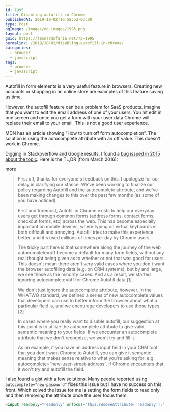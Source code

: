 ```yaml
---
id: 1995
title: Disabling autofill in Chrome
publishedAt: 2019-10-02T16:58:52-03:00
type: Post
ogImage: /images/og-images/1995.png
layout: post
guid: https://leonardofaria.net/?p=1995
permalink: /2019/10/02/disabling-autofill-in-chrome/
categories:
  - browser
  - javascript
tags:
  - browser
  - javascript
---
```

Autofill in form elements is a very useful feature in browsers. Creating new accounts or shopping in an online store are examples of this feature saving us time.

However, the autofill feature can be a problem for SaaS products. Imagine that you want to edit the email address of one of your users. You hit edit in one screen and once you get a form with your user data Chrome will replace their email to your email. This is not a good user experience.

MDN has an article showing &#8220;How to turn off form autocompletion&#8221;. The solution is using the autocomplete attribute with an off value. This doesn't work in Chrome.

Digging in Stackoverflow and Google results, I found a [bug issued in 2015 about the topic](https://bugs.chromium.org/p/chromium/issues/detail?id=468153#c164). Here is the TL,DR (from March 2016):

<span className="hidden">more</span>

> First off, thanks for everyone's feedback on this. I apologize for our delay in clarifying our stance. We've been working to finalize our policy regarding Autofill and the autocomplete attribute, and we've been making changes to this over the past few months (as some of you have noticed).
>
> First and foremost, Autofill in Chrome exists to help our everyday users get through common forms (address forms, contact forms, checkout forms, etc) across the web. This has become especially important on mobile devices, where typing on virtual keyboards is both difficult and annoying. Autofill tries to make this experience better, and it's used millions of times per day by Chrome users.
>
> The tricky part here is that somewhere along the journey of the web autocomplete=off become a default for many form fields, without any real thought being given as to whether or not that was good for users. This doesn't mean there aren't very valid cases where you don't want the browser autofilling data (e.g. on CRM systems), but by and large, we see those as the minority cases. And as a result, we started ignoring autocomplete=off for Chrome Autofill data [1].
>
> We don't just ignore the autocomplete attribute, however. In the WHATWG standard, we defined a series of new autocomplete values that developers can use to better inform the browser about what a particular field is, and we encourage developers to use those types. [2]
>
> In cases where you really want to disable autofill, our suggestion at this point is to utilize the autocomplete attribute to give valid, semantic meaning to your fields. If we encounter an autocomplete attribute that we don't recognize, we won't try and fill it.
>
> As an example, if you have an address input field in your CRM tool that you don't want Chrome to Autofill, you can give it semantic meaning that makes sense relative to what you're asking for: e.g. autocomplete=&#8221;new-user-street-address&#8221;. If Chrome encounters that, it won't try and autofill the field.

I also found a [gist](https://gist.github.com/niksumeiko/360164708c3b326bd1c8) with a few solutions. Many people reported using `autocomplete="new-password"` fixes this issue but I have no success on this front. Which solved the issue for me is setting the form fields to read only and then removing the attribute once the user focus them.

```html
<input readonly="readonly" onfocus="this.removeAttribute('readonly');" type="text" value="user@email.com">
```
